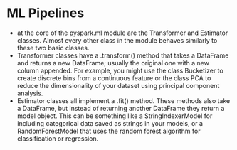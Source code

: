 # ML Pipelines

- at the core of the pyspark.ml module are the Transformer and Estimator classes. Almost every other class in the module behaves similarly to these two basic classes.
- Transformer classes have a .transform() method that takes a DataFrame and returns a new DataFrame; usually the original one with a new column appended. For example, you might use the class Bucketizer to create discrete bins from a continuous feature or the class PCA to reduce the dimensionality of your dataset using principal component analysis.
- Estimator classes all implement a .fit() method. These methods also take a DataFrame, but instead of returning another DataFrame they return a model object. This can be something like a StringIndexerModel for including categorical data saved as strings in your models, or a RandomForestModel that uses the random forest algorithm for classification or regression.
